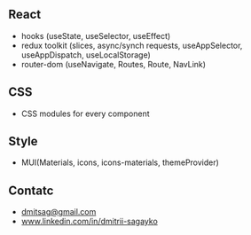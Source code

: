 ## React
- hooks (useState, useSelector, useEffect)
- redux toolkit (slices, async/synch requests, useAppSelector, useAppDispatch, useLocalStorage)
- router-dom (useNavigate, Routes, Route, NavLink)

## CSS
- CSS modules for every component

## Style
- MUI(Materials, icons, icons-materials, themeProvider)


## Contatc
- dmitsag@gmail.com
- www.linkedin.com/in/dmitrii-sagayko
